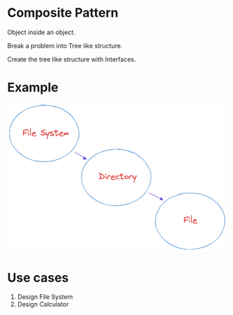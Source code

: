 # Composite Pattern

Object inside an object.

Break a problem into Tree like structure.

Create the tree like structure with Interfaces.

# Example

![File System Tree structure](../../images/file_system.png)





# Use cases

1. Design File System
2. Design Calculator

